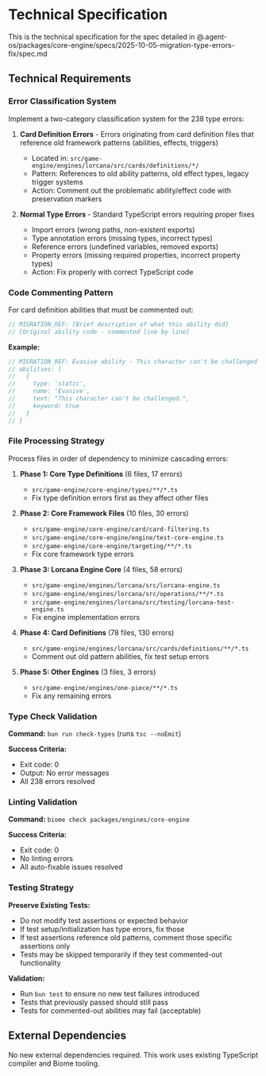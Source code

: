 # Technical Specification

This is the technical specification for the spec detailed in @.agent-os/packages/core-engine/specs/2025-10-05-migration-type-errors-fix/spec.md

## Technical Requirements

### Error Classification System

Implement a two-category classification system for the 238 type errors:

1. **Card Definition Errors** - Errors originating from card definition files that reference old framework patterns (abilities, effects, triggers)
   - Located in: `src/game-engine/engines/lorcana/src/cards/definitions/*/`
   - Pattern: References to old ability patterns, old effect types, legacy trigger systems
   - Action: Comment out the problematic ability/effect code with preservation markers
   
2. **Normal Type Errors** - Standard TypeScript errors requiring proper fixes
   - Import errors (wrong paths, non-existent exports)
   - Type annotation errors (missing types, incorrect types)
   - Reference errors (undefined variables, removed exports)
   - Property errors (missing required properties, incorrect property types)
   - Action: Fix properly with correct TypeScript code

### Code Commenting Pattern

For card definition abilities that must be commented out:

```typescript
// MIGRATION_REF: [Brief description of what this ability did]
// [Original ability code - commented line by line]
```

**Example:**
```typescript
// MIGRATION_REF: Evasive ability - This character can't be challenged
// abilities: [
//   {
//     type: 'static',
//     name: 'Evasive',
//     text: "This character can't be challenged.",
//     keyword: true
//   }
// ]
```

### File Processing Strategy

Process files in order of dependency to minimize cascading errors:

1. **Phase 1: Core Type Definitions** (6 files, 17 errors)
   - `src/game-engine/core-engine/types/**/*.ts`
   - Fix type definition errors first as they affect other files

2. **Phase 2: Core Framework Files** (10 files, 30 errors)
   - `src/game-engine/core-engine/card/card-filtering.ts`
   - `src/game-engine/core-engine/engine/test-core-engine.ts`
   - `src/game-engine/core-engine/targeting/**/*.ts`
   - Fix core framework type errors

3. **Phase 3: Lorcana Engine Core** (4 files, 58 errors)
   - `src/game-engine/engines/lorcana/src/lorcana-engine.ts`
   - `src/game-engine/engines/lorcana/src/operations/**/*.ts`
   - `src/game-engine/engines/lorcana/src/testing/lorcana-test-engine.ts`
   - Fix engine implementation errors

4. **Phase 4: Card Definitions** (78 files, 130 errors)
   - `src/game-engine/engines/lorcana/src/cards/definitions/**/*.ts`
   - Comment out old pattern abilities, fix test setup errors

5. **Phase 5: Other Engines** (3 files, 3 errors)
   - `src/game-engine/engines/one-piece/**/*.ts`
   - Fix any remaining errors

### Type Check Validation

**Command:** `bun run check-types` (runs `tsc --noEmit`)

**Success Criteria:**
- Exit code: 0
- Output: No error messages
- All 238 errors resolved

### Linting Validation

**Command:** `biome check packages/engines/core-engine`

**Success Criteria:**
- Exit code: 0
- No linting errors
- All auto-fixable issues resolved

### Testing Strategy

**Preserve Existing Tests:**
- Do not modify test assertions or expected behavior
- If test setup/initialization has type errors, fix those
- If test assertions reference old patterns, comment those specific assertions only
- Tests may be skipped temporarily if they test commented-out functionality

**Validation:**
- Run `bun test` to ensure no new test failures introduced
- Tests that previously passed should still pass
- Tests for commented-out abilities may fail (acceptable)

## External Dependencies

No new external dependencies required. This work uses existing TypeScript compiler and Biome tooling.


